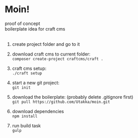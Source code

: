 # Moin!
proof of concept<br/>
boilerplate idea for craft cms<br/>
<br/>
1. create project folder and go to it

2. download craft cms to current folder:<br/>
`composer create-project craftcms/craft .`

3. craft cms setup:<br/>
`./craft setup`

4. start a new git project:<br/>
`git init`

5. download the boilerplate: (probably delete .gitignore first)<br/>
`git pull https://github.com/Utakka/moin.git`

6. download dependencies<br/>
`npm install`

7. run build task<br/>
`gulp`

